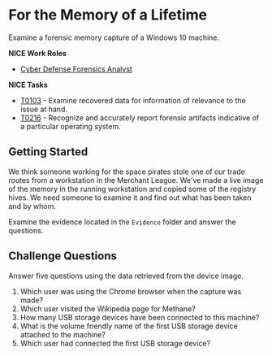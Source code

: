 # For the Memory of a Lifetime

Examine a forensic memory capture of a Windows 10 machine.

**NICE Work Roles**
- [Cyber Defense Forensics Analyst](https://niccs.cisa.gov/workforce-development/nice-framework/work-roles/cyber-defense-forensics-analyst)

**NICE Tasks**
- [T0103](https://niccs.cisa.gov/workforce-development/nice-framework/tasks/t0103) - Examine recovered data for information of relevance to the issue at hand.
- [T0216](https://niccs.cisa.gov/workforce-development/nice-framework/tasks/t0216) - Recognize and accurately report forensic artifacts indicative of a particular operating system.


## Getting Started

We think someone working for the space pirates stole one of our trade routes from a workstation in the Merchant League.  We've made a live image of the memory in the running workstation and copied some of the registry hives. We need someone to examine it and find out what has been taken and by whom. 

Examine the evidence located in the `Evidence` folder and answer the questions.

## Challenge Questions

Answer five questions using the data retrieved from the device image.

1. Which user was using the Chrome browser when the capture was made?
2. Which user visited the Wikipedia page for Methane?
3. How many USB storage devices have been connected to this machine?
4. What is the volume friendly name of the first USB storage device attached to the machine?
5. Which user had connected the first USB storage device?
 